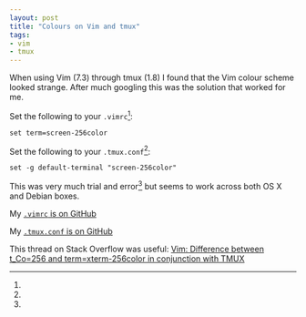 ```yaml
---
layout: post
title: "Colours on Vim and tmux"
tags:
- vim
- tmux
---
```


When using Vim (7.3) through tmux (1.8) I found that the Vim colour scheme looked strange. After much googling this was the solution that worked for me.

Set the following to your `.vimrc`[^1]:

`set term=screen-256color`

Set the following to your `.tmux.conf`[^2]:

`set -g default-terminal "screen-256color"`

This was very much trial and error[^3] but seems to work across both OS X and Debian boxes.

[^1]:
My [`.vimrc` is on GitHub](https://github.com/rey/.vim/blob/master/vimrc#L8)

[^2]:
My [`.tmux.conf` is on GitHub](https://github.com/rey/.tmux/blob/master/tmuxrc#L2)

[^3]:
This thread on Stack Overflow was useful: [Vim: Difference between t_Co=256 and term=xterm-256color in conjunction with TMUX](http://stackoverflow.com/questions/15375992/vim-difference-between-t-co-256-and-term-xterm-256color-in-conjunction-with-tmu)

